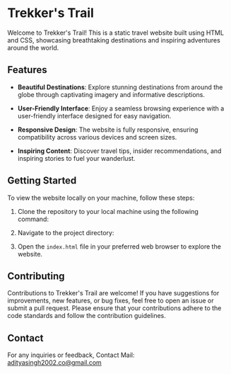 # Trekker's Trail

Welcome to Trekker's Trail! This is a static travel website built using HTML and CSS, showcasing breathtaking destinations and inspiring adventures around the world.

## Features

- **Beautiful Destinations**: Explore stunning destinations from around the globe through captivating imagery and informative descriptions.
  
- **User-Friendly Interface**: Enjoy a seamless browsing experience with a user-friendly interface designed for easy navigation.
  
- **Responsive Design**: The website is fully responsive, ensuring compatibility across various devices and screen sizes.
  
- **Inspiring Content**: Discover travel tips, insider recommendations, and inspiring stories to fuel your wanderlust.
  
## Getting Started

To view the website locally on your machine, follow these steps:

1. Clone the repository to your local machine using the following command:

2. Navigate to the project directory:

3. Open the `index.html` file in your preferred web browser to explore the website.

## Contributing

Contributions to Trekker's Trail are welcome! If you have suggestions for improvements, new features, or bug fixes, feel free to open an issue or submit a pull request. Please ensure that your contributions adhere to the code standards and follow the contribution guidelines.

## Contact

For any inquiries or feedback,
Contact Mail: adityasingh2002.co@gmail.com

